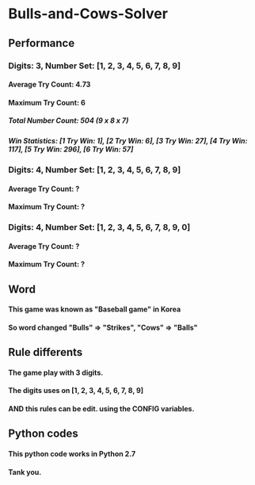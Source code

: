 # Bulls-and-Cows-Solver
## Performance
### Digits: 3, Number Set: [1, 2, 3, 4, 5, 6, 7, 8, 9]
#### Average Try Count: 4.73
#### Maximum Try Count: 6
##### Total Number Count: 504 (9 x 8 x 7)
##### Win Statistics: [1 Try Win: 1], [2 Try Win: 6], [3 Try Win: 27], [4 Try Win: 117], [5 Try Win: 296], [6 Try Win: 57]

### Digits: 4, Number Set: [1, 2, 3, 4, 5, 6, 7, 8, 9]
#### Average Try Count: ?
#### Maximum Try Count: ?
### Digits: 4, Number Set: [1, 2, 3, 4, 5, 6, 7, 8, 9, 0]
#### Average Try Count: ?
#### Maximum Try Count: ?

## Word
#### This game was known as "Baseball game" in Korea
#### So word changed "Bulls" => "Strikes", "Cows" => "Balls"

## Rule differents
#### The game play with 3 digits.
#### The digits uses on [1, 2, 3, 4, 5, 6, 7, 8, 9]
#### AND this rules can be edit. using the CONFIG variables.

## Python codes
#### This python code works in Python 2.7
#### Tank you.
